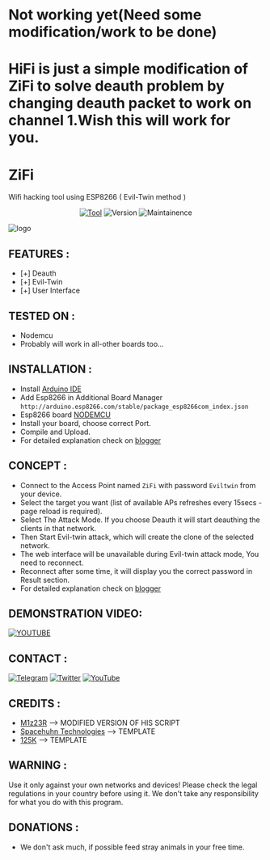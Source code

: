 # Not working yet(Need some modification/work to be done)
# HiFi is just a simple modification of ZiFi to solve deauth problem by changing deauth packet to work on channel 1.Wish this will work for you.
# ZiFi
Wifi hacking tool using ESP8266 ( Evil-Twin method )

<p align="center">
<a href="https://github.com/sankethj/ZiFi"><img title="Tool" src="https://img.shields.io/badge/Tool-ZiFi-blue.svg?style=for-the-badge"></a>
<a><img title="Version" src="https://img.shields.io/badge/Version-1.0-blue.svg?style=for-the-badge"></a>
<a><img title="Maintainence" src="https://img.shields.io/badge/Maintenance-Yes-blue.svg?style=for-the-badge"></a>
</p>

![logo](https://github.com/sabbirbbs/ZiFi/raw/main/Images/ZiFi.png)

## FEATURES :
* [+] Deauth
* [+] Evil-Twin
* [+] User Interface

## TESTED ON :
* Nodemcu
* Probably will work in all-other boards too...

## INSTALLATION :
* Install [Arduino IDE](https://www.arduino.cc/en/software)
* Add Esp8266 in Additional Board Manager `http://arduino.esp8266.com/stable/package_esp8266com_index.json`
* Esp8266 board  [NODEMCU](https://www.amazon.in/dp/B010O1G1ES/ref=cm_sw_r_apan_glt_i_MAFEQVVXSRR69JXNYFA3)
* Install your board, choose correct Port.
* Compile and Upload.
* For detailed explanation check on [blogger](https://zansecurity.blogspot.com/2022/02/hacking-wifi-using-esp8266-deauth-and.html)

## CONCEPT :
* Connect to the Access Point named `ZiFi` with password `Eviltwin` from your device.
* Select the target you want (list of available APs refreshes every 15secs - page reload is required).
* Select The Attack Mode. If you choose Deauth it will start deauthing the clients in that network.
* Then Start Evil-twin attack, which will create the clone of the selected network.
* The web interface will be unavailable during Evil-twin attack mode, You need to reconnect.
* Reconnect after some time, it will display you the correct password in Result section.
* For detailed explanation check on [blogger](https://zansecurity.blogspot.com/2022/02/hacking-wifi-using-esp8266-deauth-and.html)


## DEMONSTRATION VIDEO:
[![YOUTUBE](/Images/ZiFi_yt.PNG)](https://youtu.be/pwSO3hhf1vA)

## CONTACT :
[![Telegram](https://img.shields.io/badge/TELEGRAM-Team_ETF-blue?style=for-the-badge&logo=telegram)](https://t.me/Team_ETF)
[![Twitter](https://img.shields.io/badge/TWITTER-SANKETH-blue?style=for-the-badge&logo=twitter)](https://twitter.com/SankethZ4N)
<a href="https://www.youtube.com/channel/UCJnx0yDhcTLWM3ZrAtSvaIw"><img title="YouTube" src="https://img.shields.io/badge/YouTube-Team ETF-blue?style=for-the-badge&logo=Youtube"></a>

## CREDITS :
* [M1z23R](https://github.com/M1z23R)  --> MODIFIED VERSION OF HIS SCRIPT
* [Spacehuhn Technologies](https://github.com/SpacehuhnTech)   --> TEMPLATE
* [125K](https://github.com/125K)     --> TEMPLATE

## WARNING :
Use it only against your own networks and devices!
Please check the legal regulations in your country before using it.
We don't take any responsibility for what you do with this program.

## DONATIONS :
- We don't ask much, if possible feed stray animals in your free time. 

